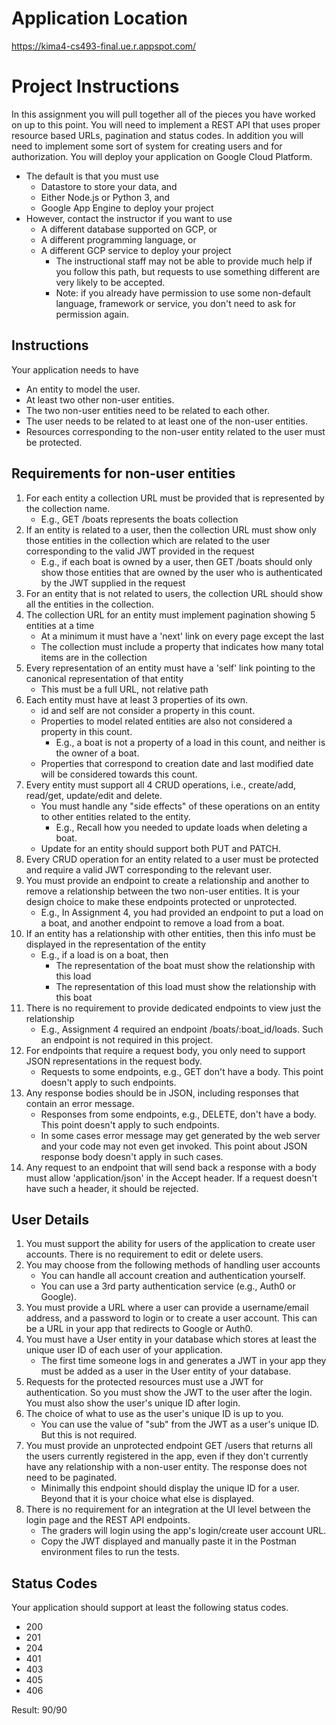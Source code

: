 # Application Location
https://kima4-cs493-final.ue.r.appspot.com/

# Project Instructions

In this assignment you will pull together all of the pieces you have worked on up to this point. You will need to implement a REST API that uses proper resource based URLs, pagination and status codes. In addition you will need to implement some sort of system for creating users and for authorization. You will deploy your application on Google Cloud Platform.

 - The default is that you must use
   - Datastore to store your data, and
   - Either Node.js or Python 3, and
   - Google App Engine to deploy your project
 - However, contact the instructor if you want to use
   - A different database supported on GCP, or
   - A different programming language, or
   - A different GCP service to deploy your project
     - The instructional staff may not be able to provide much help if you follow this path, but requests to use something different are very likely to be accepted.
     - Note: if you already have permission to use some non-default language, framework or service, you don't need to ask for permission again.

## Instructions

Your application needs to have
  - An entity to model the user.
  - At least two other non-user entities.
  - The two non-user entities need to be related to each other.
  - The user needs to be related to at least one of the non-user entities.
  - Resources corresponding to the non-user entity related to the user must be protected.

## Requirements for non-user entities

  1. For each entity a collection URL must be provided that is represented  by the collection name.
     - E.g.,  GET /boats represents the boats collection
  2. If an entity is related to a user, then the collection URL must show only those entities in the collection which are related to the user corresponding to the valid JWT provided in the request
     - E.g., if each boat is owned by a user, then GET /boats should only show those entities that are owned by the user who is authenticated by the JWT supplied in the request
  3. For an entity that is not related to users, the collection URL should show all the entities in the collection.
  4. The collection URL for an entity must implement pagination showing 5 entities at a time
     - At a minimum it must have a 'next' link on every page except the last
     - The collection must include a property that indicates how many total items are in the collection
  5. Every representation of an entity must have a 'self' link pointing to the canonical representation of that entity
     - This must be a full URL, not relative path
  6. Each entity must have at least 3 properties of its own.
     - id and self are not consider a property in this count.
     - Properties to model related entities are also not considered a property in this count.
       - E.g., a boat is not a property of a load in this count, and neither is the owner of a boat.
     - Properties that correspond to creation date and last modified date will be considered towards this count.
  7. Every entity must support all 4 CRUD operations, i.e., create/add, read/get, update/edit and delete.
     - You must handle any "side effects" of these operations on an entity to other entities related to the entity.
       - E.g., Recall how you needed to update loads when deleting a boat.
     - Update for an entity should support both PUT and PATCH.
  8. Every CRUD operation for an entity related to a user must be protected and require a valid JWT corresponding to the relevant user.
  9. You must provide an endpoint to create a relationship and another to remove a relationship between the two non-user entities. It is your design choice to make these endpoints protected or unprotected.
     - E.g., In Assignment 4, you had provided an endpoint to put a load on a boat, and another endpoint to remove a load from a boat.
  10. If an entity has a relationship with other entities, then this info must be displayed in the representation of the entity
      - E.g., if a load is on a boat, then
        - The representation of the boat must show the relationship with this load
        - The representation of this load must show the relationship with this boat
  11. There is no requirement to provide dedicated endpoints to view just the relationship
      - E.g., Assignment 4 required an endpoint /boats/:boat_id/loads. Such an endpoint is not required in this project.
  12. For endpoints that require a request body, you only need to support JSON representations in the request body.
      - Requests to some endpoints, e.g., GET don't have a body. This point doesn't apply to such endpoints.
  13. Any response bodies should be in JSON, including responses that contain an error message.
      - Responses from some endpoints, e.g., DELETE, don't have a body. This point doesn't apply to such endpoints.
      - In some cases error message may get generated by the web server and your code may not even get invoked. This point about JSON response body doesn't apply in such cases.
  14. Any request to an endpoint that will send back a response with a body must allow 'application/json' in the Accept header. If a request doesn't have such a header, it should be rejected.

## User Details

  1. You must support the ability for users of the application to create user accounts. There is no requirement to edit or delete users.
  2. You may choose from the following methods of handling user accounts
     - You can handle all account creation and authentication yourself.
     - You can use a 3rd party authentication service (e.g., Auth0 or Google).
  3. You must provide a URL where a user can provide a username/email address, and a password to login or to create a user account. This can be a URL in your app that redirects to Google or Auth0.
  4. You must have a User entity in your database which stores at least the unique user ID of each user of your application.
     - The first time someone logs in and generates a JWT in your app they must be added as a user in the User entity of your database.
  5. Requests for the protected resources must use a JWT for authentication. So you must show the JWT to the user after the login. You must also show the user's unique ID after login.
  6. The choice of what to use as the user's unique ID is up to you.
     - You can use the value of "sub" from the JWT as a user's unique ID. But this is not required.
  7. You must provide an unprotected endpoint GET /users that returns all the users currently registered in the app, even if they don't currently have any relationship with a non-user entity. The response does not need to be paginated.
     - Minimally this endpoint should display the unique ID for a user. Beyond that it is your choice what else is displayed.
  8. There is no requirement for an integration at the UI level between the login page and the REST API endpoints.
     - The graders will login using the app's login/create user account URL.
     - Copy the JWT displayed and manually paste it in the Postman environment files to run the tests.

## Status Codes
Your application should support at least the following status codes.

  - 200
  - 201
  - 204
  - 401
  - 403
  - 405
  - 406

Result: 90/90

